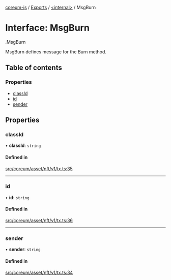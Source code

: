 [coreum-js](../README.md) / [Exports](../modules.md) / [<internal\>](../modules/internal_.md) / MsgBurn

# Interface: MsgBurn

[<internal>](../modules/internal_.md).MsgBurn

MsgBurn defines message for the Burn method.

## Table of contents

### Properties

- [classId](internal_.MsgBurn-1.md#classid)
- [id](internal_.MsgBurn-1.md#id)
- [sender](internal_.MsgBurn-1.md#sender)

## Properties

### classId

• **classId**: `string`

#### Defined in

[src/coreum/asset/nft/v1/tx.ts:35](https://github.com/PyramydLabs/coreum-js/blob/cea84df/src/coreum/asset/nft/v1/tx.ts#L35)

___

### id

• **id**: `string`

#### Defined in

[src/coreum/asset/nft/v1/tx.ts:36](https://github.com/PyramydLabs/coreum-js/blob/cea84df/src/coreum/asset/nft/v1/tx.ts#L36)

___

### sender

• **sender**: `string`

#### Defined in

[src/coreum/asset/nft/v1/tx.ts:34](https://github.com/PyramydLabs/coreum-js/blob/cea84df/src/coreum/asset/nft/v1/tx.ts#L34)

